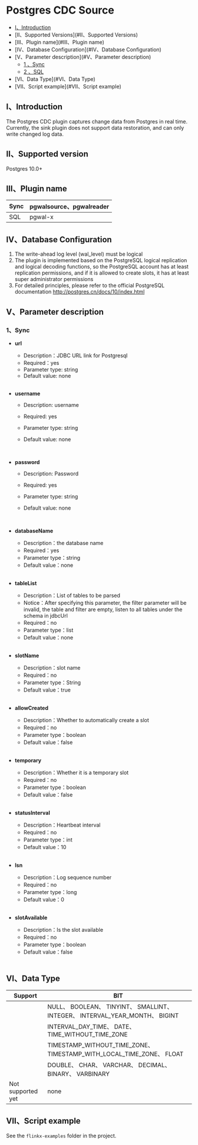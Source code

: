 # Postgres CDC Source


<!-- TOC -->

- [Ⅰ、Introduction](#Ⅰ、Introduction)
- [Ⅱ、Supported Versions](#Ⅱ、Supported Versions)
- [Ⅲ、Plugin name](#Ⅲ、Plugin name)
- [Ⅳ、Database Configuration](#Ⅳ、Database Configuration)
- [Ⅴ、Parameter description](#Ⅴ、Parameter description)
    - [1 、Sync](#1sync)
    - [2 、SQL](#2sql)
- [Ⅵ、Data Type](#Ⅵ、Data Type)
- [Ⅶ、Script example](#Ⅶ、Script example)

<!-- /TOC -->

## Ⅰ、Introduction
The Postgres CDC plugin captures change data from Postgres in real time. Currently, the sink plugin does not support data restoration, and can only write changed log data.

## Ⅱ、Supported version
Postgres 10.0+

## Ⅲ、Plugin name
| Sync | pgwalsource、pgwalreader |
| --- | --- |
| SQL | pgwal-x |

##  Ⅳ、Database Configuration
1. The write-ahead log level (wal_level) must be logical
2. The plugin is implemented based on the PostgreSQL logical replication and logical decoding functions, so the PostgreSQL account has at least replication permissions, and if it is allowed to create slots, it has at least super administrator permissions
3. For detailed principles, please refer to the official PostgreSQL documentation http://postgres.cn/docs/10/index.html



##  Ⅴ、Parameter description
###  1、Sync

- **url**
    - Description：JDBC URL link for Postgresql
    - Required：yes
    - Parameter type: string
    - Default value: none
      
    <br />

- **username**
  - Description: username
  - Required: yes
  - Parameter type: string
  - Default value: none
    
    <br />

- **password**
  - Description: Password
  - Required: yes
  - Parameter type: string
  - Default value: none

    <br />

- **databaseName**
    - Description：the database name
    - Required：yes
    - Parameter type：string
    - Default value：none
      
    <br />

- **tableList**
    - Description：List of tables to be parsed
    - Notice：After specifying this parameter, the filter parameter will be invalid, the table and filter are empty, listen to all tables under the schema in jdbcUrl
    - Required：no
    - Parameter type：list<string>
    - Default value：none
      
    <br />

- **slotName**
    - Description：slot name
    - Required：no
    - Parameter type：String
    - Default value：true
      
    <br />

- **allowCreated**
    - Description：Whether to automatically create a slot
    - Required：no
    - Parameter type：boolean
    - Default value：false
      
    <br />

- **temporary**
    - Description：Whether it is a temporary slot
    - Required：no
    - Parameter type：boolean
    - Default value：false
      
    <br />

- **statusInterval**
    - Description：Heartbeat interval
    - Required：no
    - Parameter type：int
    - Default value：10
      
    <br />

- **lsn**
    - Description：Log sequence number
    - Required：no
    - Parameter type：long
    - Default value：0
      
    <br />

- **slotAvailable**
    - Description：Is the slot available
    - Required：no
    - Parameter type：boolean
    - Default value：false
      
    <br />


## Ⅵ、Data Type
| Support | BIT |
| --- | --- |
|  | NULL、 BOOLEAN、 TINYINT、 SMALLINT、 INTEGER、 INTERVAL_YEAR_MONTH、 BIGINT|
|  | INTERVAL_DAY_TIME、 DATE、 TIME_WITHOUT_TIME_ZONE |
|  | TIMESTAMP_WITHOUT_TIME_ZONE、 TIMESTAMP_WITH_LOCAL_TIME_ZONE、 FLOAT |
|  | DOUBLE、 CHAR、 VARCHAR、 DECIMAL、 BINARY、 VARBINARY |
| Not supported yet | none |


## Ⅶ、Script example
See the `flinkx-examples` folder in the project.


